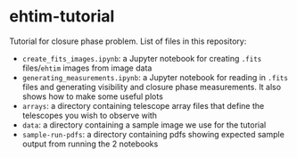 # ehtim-tutorial

Tutorial for closure phase problem. List of files in this repository:
- `create_fits_images.ipynb`: a Jupyter notebook for creating `.fits`
  files/`ehtim` images from image data
- `generating_measurements.ipynb`: a Jupyter notebook for reading in `.fits`
  files and generating visibility and closure phase measurements. It also shows
  how to make some useful plots
- `arrays`: a directory containing telescope array files that define the
  telescopes you wish to observe with
- `data`: a directory containing a sample image we use for the tutorial
- `sample-run-pdfs`: a directory containing pdfs showing expected sample output
  from running the 2 notebooks
